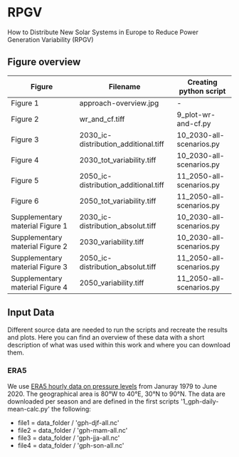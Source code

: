 # RPGV
How to Distribute New Solar Systems in Europe to Reduce Power Generation Variability (RPGV)



## Figure overview

| Figure | Filename | Creating python script |
|---|---|---|
Figure 1 | approach-overview.jpg | -
Figure 2 | wr_and_cf.tiff | 9_plot-wr-and-cf.py
Figure 3 | 2030_ic-distribution_additional.tiff | 10_2030-all-scenarios.py
Figure 4 | 2030_tot_variability.tiff | 10_2030-all-scenarios.py
Figure 5 | 2050_ic-distribution_additional.tiff | 11_2050-all-scenarios.py
Figure 6 | 2050_tot_variability.tiff | 11_2050-all-scenarios.py
Supplementary material Figure 1 | 2030_ic-distribution_absolut.tiff | 10_2030-all-scenarios.py
Supplementary material Figure 2 | 2030_variability.tiff | 10_2030-all-scenarios.py
Supplementary material Figure 3 | 2050_ic-distribution_absolut.tiff | 11_2050-all-scenarios.py
Supplementary material Figure 4 | 2050_variability.tiff | 11_2050-all-scenarios.py


## Input Data

Different source data are needed to run the scripts and recreate the results and plots. Here you can find an overview of these data with a short description of what was used within this work and where you can download them.

### ERA5
We use [ERA5 hourly data on pressure levels](https://cds.climate.copernicus.eu/cdsapp#!/dataset/reanalysis-era5-pressure-levels?tab=form) from Januray 1979 to June 2020. The geographical area is 80°W to 40°E, 30°N to 90°N. The data are downloaded per season and are defined in the first scripts '1_gph-daily-mean-calc.py' the following:
- file1 = data_folder / 'gph-djf-all.nc'
- file2 = data_folder / 'gph-mam-all.nc'
- file3 = data_folder / 'gph-jja-all.nc'
- file4 = data_folder / 'gph-son-all.nc'
